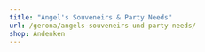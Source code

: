 ```yaml
---
title: "Angel's Souveneirs & Party Needs"
url: /gerona/angels-souveneirs-und-party-needs/
shop: Andenken
---
```

